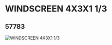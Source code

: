 # WINDSCREEN  4X3X1 1/3
## 57783
![WINDSCREEN  4X3X1 1/3](https://lc-www-live-s.legocdn.com/media/bricks/5/2/4496442.jpg)